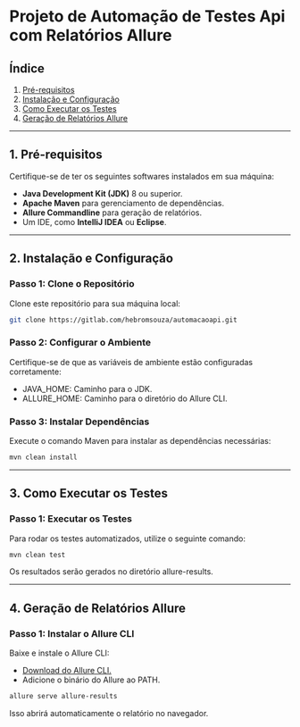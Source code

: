 # Projeto de Automação de Testes Api com Relatórios Allure

## Índice
1. [Pré-requisitos](#pré-requisitos)
2. [Instalação e Configuração](#instalação-e-configuração)
3. [Como Executar os Testes](#como-executar-os-testes)
4. [Geração de Relatórios Allure](#geração-de-relatórios-allure)

---

## 1. Pré-requisitos

Certifique-se de ter os seguintes softwares instalados em sua máquina:

- **Java Development Kit (JDK)** 8 ou superior.
- **Apache Maven** para gerenciamento de dependências.
- **Allure Commandline** para geração de relatórios.
- Um IDE, como **IntelliJ IDEA** ou **Eclipse**.

---

## 2. Instalação e Configuração

### Passo 1: Clone o Repositório
Clone este repositório para sua máquina local:

```bash
git clone https://gitlab.com/hebromsouza/automacaoapi.git 
```

### Passo 2: Configurar o Ambiente
Certifique-se de que as variáveis de ambiente estão configuradas corretamente:

- JAVA_HOME: Caminho para o JDK.
- ALLURE_HOME: Caminho para o diretório do Allure CLI.

### Passo 3: Instalar Dependências
Execute o comando Maven para instalar as dependências necessárias:

```bash
mvn clean install 
```

---

## 3. Como Executar os Testes

### Passo 1: Executar os Testes
Para rodar os testes automatizados, utilize o seguinte comando:
```bash
mvn clean test
```
Os resultados serão gerados no diretório allure-results.

---

## 4. Geração de Relatórios Allure

### Passo 1: Instalar o Allure CLI
Baixe e instale o Allure CLI:

- [Download do Allure CLI.](https://allurereport.org/docs/install/)
- Adicione o binário do Allure ao PATH.

```bash
allure serve allure-results
```
Isso abrirá automaticamente o relatório no navegador.
